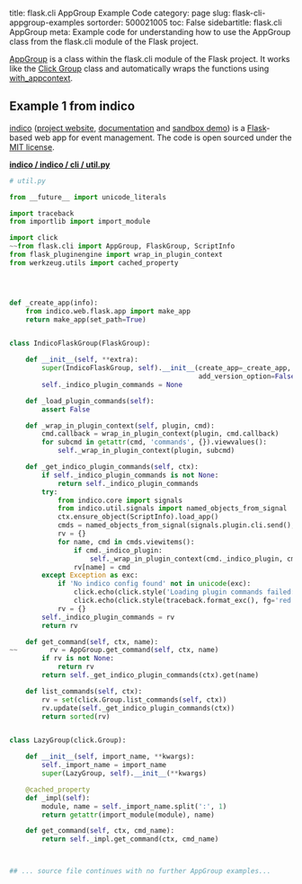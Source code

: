title: flask.cli AppGroup Example Code
category: page
slug: flask-cli-appgroup-examples
sortorder: 500021005
toc: False
sidebartitle: flask.cli AppGroup
meta: Example code for understanding how to use the AppGroup class from the flask.cli module of the Flask project.


[AppGroup](https://github.com/pallets/flask/blob/master/src/flask/cli.py)
is a class within the flask.cli module of the Flask project. It
works like the
[Click Group](https://click.palletsprojects.com/en/7.x/commands/)
class and automatically wraps the functions using
[with_appcontext](/flask-cli-with-appcontext-examples.html).


## Example 1 from indico
[indico](https://github.com/indico/indico)
([project website](https://getindico.io/),
[documentation](https://docs.getindico.io/en/stable/installation/)
and [sandbox demo](https://sandbox.getindico.io/))
is a [Flask](/flask.html)-based web app for event management.
The code is open sourced under the
[MIT license](https://github.com/indico/indico/blob/master/LICENSE).

[**indico / indico / cli / util.py**](https://github.com/indico/indico/blob/master/indico/cli/util.py)

```python
# util.py

from __future__ import unicode_literals

import traceback
from importlib import import_module

import click
~~from flask.cli import AppGroup, FlaskGroup, ScriptInfo
from flask_pluginengine import wrap_in_plugin_context
from werkzeug.utils import cached_property




def _create_app(info):
    from indico.web.flask.app import make_app
    return make_app(set_path=True)


class IndicoFlaskGroup(FlaskGroup):

    def __init__(self, **extra):
        super(IndicoFlaskGroup, self).__init__(create_app=_create_app, add_default_commands=False,
                                               add_version_option=False, set_debug_flag=False, **extra)
        self._indico_plugin_commands = None

    def _load_plugin_commands(self):
        assert False

    def _wrap_in_plugin_context(self, plugin, cmd):
        cmd.callback = wrap_in_plugin_context(plugin, cmd.callback)
        for subcmd in getattr(cmd, 'commands', {}).viewvalues():
            self._wrap_in_plugin_context(plugin, subcmd)

    def _get_indico_plugin_commands(self, ctx):
        if self._indico_plugin_commands is not None:
            return self._indico_plugin_commands
        try:
            from indico.core import signals
            from indico.util.signals import named_objects_from_signal
            ctx.ensure_object(ScriptInfo).load_app()
            cmds = named_objects_from_signal(signals.plugin.cli.send(), plugin_attr='_indico_plugin')
            rv = {}
            for name, cmd in cmds.viewitems():
                if cmd._indico_plugin:
                    self._wrap_in_plugin_context(cmd._indico_plugin, cmd)
                rv[name] = cmd
        except Exception as exc:
            if 'No indico config found' not in unicode(exc):
                click.echo(click.style('Loading plugin commands failed:', fg='red', bold=True))
                click.echo(click.style(traceback.format_exc(), fg='red'))
            rv = {}
        self._indico_plugin_commands = rv
        return rv

    def get_command(self, ctx, name):
~~        rv = AppGroup.get_command(self, ctx, name)
        if rv is not None:
            return rv
        return self._get_indico_plugin_commands(ctx).get(name)

    def list_commands(self, ctx):
        rv = set(click.Group.list_commands(self, ctx))
        rv.update(self._get_indico_plugin_commands(ctx))
        return sorted(rv)


class LazyGroup(click.Group):

    def __init__(self, import_name, **kwargs):
        self._import_name = import_name
        super(LazyGroup, self).__init__(**kwargs)

    @cached_property
    def _impl(self):
        module, name = self._import_name.split(':', 1)
        return getattr(import_module(module), name)

    def get_command(self, ctx, cmd_name):
        return self._impl.get_command(ctx, cmd_name)



## ... source file continues with no further AppGroup examples...

```

